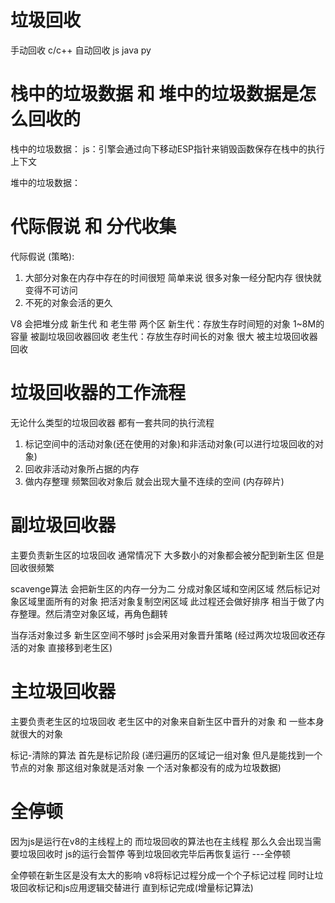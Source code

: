 # 垃圾回收

手动回收 c/c++
自动回收 js java py


# 栈中的垃圾数据 和 堆中的垃圾数据是怎么回收的
栈中的垃圾数据：
  js：引擎会通过向下移动ESP指针来销毁函数保存在栈中的执行上下文

堆中的垃圾数据：

# 代际假说 和 分代收集

  代际假说 (策略):
  1. 大部分对象在内存中存在的时间很短 简单来说 很多对象一经分配内存 很快就变得不可访问 
  2. 不死的对象会活的更久

V8 会把堆分成 新生代 和 老生带 两个区
  新生代：存放生存时间短的对象 1~8M的容量 被副垃圾回收器回收
  老生代：存放生存时间长的对象 很大 被主垃圾回收器回收

# 垃圾回收器的工作流程
无论什么类型的垃圾回收器 都有一套共同的执行流程
1. 标记空间中的活动对象(还在使用的对象)和非活动对象(可以进行垃圾回收的对象)
2. 回收非活动对象所占据的内存
3. 做内存整理 频繁回收对象后 就会出现大量不连续的空间 (内存碎片)

# 副垃圾回收器
主要负责新生区的垃圾回收 通常情况下 大多数小的对象都会被分配到新生区 但是回收很频繁

scavenge算法 会把新生区的内存一分为二 分成对象区域和空闲区域 然后标记对象区域里面所有的对象 把活对象复制空闲区域 此过程还会做好排序 相当于做了内存整理。然后清空对象区域，再角色翻转

当存活对象过多 新生区空间不够时 js会采用对象晋升策略 (经过两次垃圾回收还存活的对象 直接移到老生区)


# 主垃圾回收器
主要负责老生区的垃圾回收 老生区中的对象来自新生区中晋升的对象 和 一些本身就很大的对象

标记-清除的算法 首先是标记阶段 (递归遍历的区域记一组对象 但凡是能找到一个节点的对象 那这组对象就是活对象 一个活对象都没有的成为垃圾数据)

# 全停顿
因为js是运行在v8的主线程上的 而垃圾回收的算法也在主线程 那么久会出现当需要垃圾回收时 js的运行会暂停 等到垃圾回收完毕后再恢复运行 ---全停顿

全停顿在新生区是没有太大的影响 v8将标记过程分成一个个子标记过程 同时让垃圾回收标记和js应用逻辑交替进行 直到标记完成(增量标记算法)